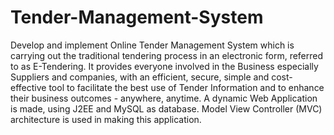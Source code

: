 # Tender-Management-System

Develop and implement Online Tender Management System which is carrying out the traditional tendering process in an electronic form, 
referred to as E-Tendering. It provides everyone involved in the Business especially Suppliers and companies, with an efficient, 
secure, simple and cost-effective tool to facilitate the best use of Tender Information and to enhance their business outcomes - 
anywhere, anytime.
A dynamic Web Application is made, using J2EE and MySQL as database. Model View Controller (MVC) architecture is used in making this 
application.
